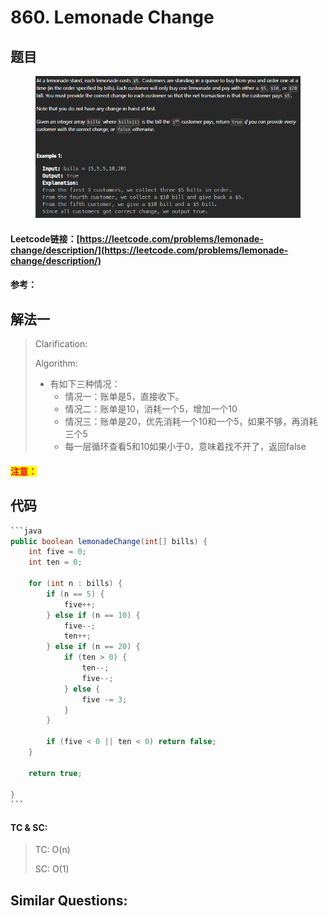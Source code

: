 # 860. Lemonade Change

## 题目

<figure><img src="../../.gitbook/assets/image (5) (1) (1) (1).png" alt=""><figcaption></figcaption></figure>

#### Leetcode链接：[https://leetcode.com/problems/lemonade-change/description/](https://leetcode.com/problems/lemonade-change/description/)

#### 参考：

## 解法一

> Clarification:&#x20;
>
> Algorithm:&#x20;
>
> * 有如下三种情况：
>   * 情况一：账单是5，直接收下。
>   * 情况二：账单是10，消耗一个5，增加一个10
>   * 情况三：账单是20，优先消耗一个10和一个5，如果不够，再消耗三个5
>   * 每一层循环查看5和10如果小于0，意味着找不开了，返回false

#### <mark style="color:red;">注意：</mark>

## 代码

````java
```java
public boolean lemonadeChange(int[] bills) {
    int five = 0;
    int ten = 0;

    for (int n : bills) {
        if (n == 5) {
            five++;
        } else if (n == 10) {
            five--;
            ten++;
        } else if (n == 20) {
            if (ten > 0) {
                ten--;
                five--;
            } else {
                five -= 3;
            }
        }

        if (five < 0 || ten < 0) return false;
    }

    return true;

}
```
````

#### TC & SC:&#x20;

> TC: O(n)
>
> SC: O(1)

## **Similar Questions:**&#x20;
